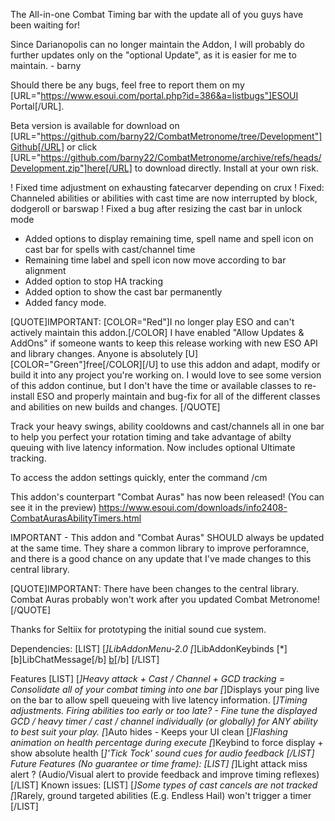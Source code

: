 The All-in-one Combat Timing bar with the update all of you guys have been waiting for!

Since Darianopolis can no longer maintain the Addon, I will probably do further updates only on the "optional Update", as it is easier for me to maintain. - barny

Should there be any bugs, feel free to report them on my [URL="https://www.esoui.com/portal.php?id=386&a=listbugs"]ESOUI Portal[/URL].

Beta version is available for download on [URL="https://github.com/barny22/CombatMetronome/tree/Development"]Github[/URL] or click [URL="https://github.com/barny22/CombatMetronome/archive/refs/heads/Development.zip"]here[/URL] to download directly. Install at your own risk.

! Fixed time adjustment on exhausting fatecarver depending on crux
! Fixed: Channeled abilities or abilities with cast time are now interrupted by block, dodgeroll or barswap
! Fixed a bug after resizing the cast bar in unlock mode
+ Added options to display remaining time, spell name and spell icon on cast bar for spells with cast/channel time
+ Remaining time label and spell icon now move according to bar alignment
+ Added option to stop HA tracking
+ Added option to show the cast bar permanently
+ Added fancy mode.

[QUOTE]IMPORTANT: [COLOR="Red"]I no longer play ESO and can't actively maintain this addon.[/COLOR]
I have enabled "Allow Updates & AddOns" if someone wants to keep this release working with new ESO API and library changes.
Anyone is absolutely [U][COLOR="Green"]free[/COLOR][/U] to use this addon and adapt, modify or build it into any project you're working on.
I would love to see some version of this addon continue, but I don't have the time or available classes to re-install ESO and properly maintain and bug-fix for all of the different classes and abilities on new builds and changes. [/QUOTE]

Track your heavy swings, ability cooldowns and cast/channels all in one bar to help you perfect your rotation timing and take advantage of abilty queuing with live latency information.
Now includes optional Ultimate tracking.

To access the addon settings quickly, enter the command /cm

This addon's counterpart "Combat Auras" has now been released! (You can see it in the preview)
https://www.esoui.com/downloads/info2408-CombatAurasAbilityTimers.html

IMPORTANT - This addon and "Combat Auras" SHOULD always be updated at the same time. They share a common library to improve perforamnce, and there is a good chance on any update that I've made changes to this central library.

[QUOTE]IMPORTANT: There have been changes to the central library. Combat Auras probably won't work after you updated Combat Metronome![/QUOTE]

Thanks for Seltiix for prototyping the initial sound cue system.

Dependencies:
[LIST]
[*]LibAddonMenu-2.0
[*]LibAddonKeybinds
[*][b]LibChatMessage[/b] [b](!!new!!)[/b]
[/LIST]

Features
[LIST]
[*]Heavy attack + Cast / Channel + GCD tracking = Consolidate all of your combat timing into one bar
[*]Displays your ping live on the bar to allow spell queueing with live latency information.
[*]Timing adjustments. Firing abilities too early or too late? - Fine tune the displayed GCD / heavy timer / cast / channel individually (or globally) for ANY ability to best suit your play.
[*]Auto hides - Keeps your UI clean
[*]Flashing animation on health percentage during execute
[*]Keybind to force display + show absolute health
[*]'Tick Tock' sound cues for audio feedback
[/LIST]
Future Features (No guarantee or time frame):
[LIST]
[*]Light attack miss alert ? (Audio/Visual alert to provide feedback and improve timing reflexes)
[/LIST]
Known issues:
[LIST]
[*]Some types of cast cancels are not tracked
[*]Rarely, ground targeted abilities (E.g. Endless Hail) won't trigger a timer
[/LIST]